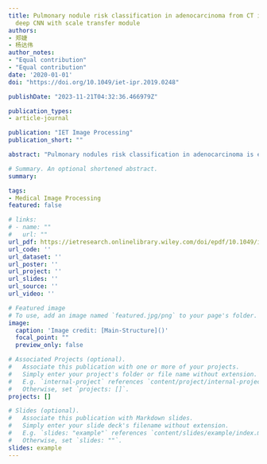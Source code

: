 ```yaml
---
title: Pulmonary nodule risk classification in adenocarcinoma from CT images using
  deep CNN with scale transfer module
authors:
- 郑婕
- 杨达伟
author_notes:
- "Equal contribution"
- "Equal contribution"
date: '2020-01-01'
doi: "https://doi.org/10.1049/iet-ipr.2019.0248"

publishDate: "2023-11-21T04:32:36.466979Z"

publication_types:
- article-journal

publication: "IET Image Processing"
publication_short: ""

abstract: "Pulmonary nodules risk classification in adenocarcinoma is essential for early detection of lung cancer and clinical treatment decision. Improving the level of early diagnosis and the identification of small lung adenocarcinoma has been always an important topic for imaging studies. In this study, the authors propose a deep convolutional neural network (CNN) with scale-transfer module (STM) and incorporate multi-feature fusion operation, named STM-Net. This network can amplify small targets and adapt to different resolution images. The evaluation data were obtained from the computed tomography (CT) database provided by Zhongshan Hospital Fudan University (ZSDB). All data have a pathological label and their lung adenocarcinomas risk are classified into four categories: atypical adenomatous hyperplasia, adenocarcinoma in situ, minimally invasive adenocarcinoma, and invasive adenocarcinoma. The authors’ deep learning network STM-Net was trained and tested for the risk stage prediction. The accuracy and the average area under the receiver operating characteristic curve achieved by their method are 95.455% and 0.987 for the ZSDB dataset. The experimental results show that STM-Net largely boosts classification accuracy on the pulmonary nodules classification compared with state-of-the-art approaches. The proposed method will be an effective auxiliary to help physicians diagnosis pulmonary nodules risk classification in adenocarcinoma in early-stage."

# Summary. An optional shortened abstract.
summary: 

tags:
- Medical Image Processing
featured: false

# links:
# - name: ""
#   url: ""
url_pdf: https://ietresearch.onlinelibrary.wiley.com/doi/epdf/10.1049/iet-ipr.2019.0248
url_code: ''
url_dataset: ''
url_poster: ''
url_project: ''
url_slides: ''
url_source: ''
url_video: ''

# Featured image
# To use, add an image named `featured.jpg/png` to your page's folder. 
image:
  caption: 'Image credit: [Main-Structure]()'
  focal_point: ""
  preview_only: false

# Associated Projects (optional).
#   Associate this publication with one or more of your projects.
#   Simply enter your project's folder or file name without extension.
#   E.g. `internal-project` references `content/project/internal-project/index.md`.
#   Otherwise, set `projects: []`.
projects: []

# Slides (optional).
#   Associate this publication with Markdown slides.
#   Simply enter your slide deck's filename without extension.
#   E.g. `slides: "example"` references `content/slides/example/index.md`.
#   Otherwise, set `slides: ""`.
slides: example
---
```

